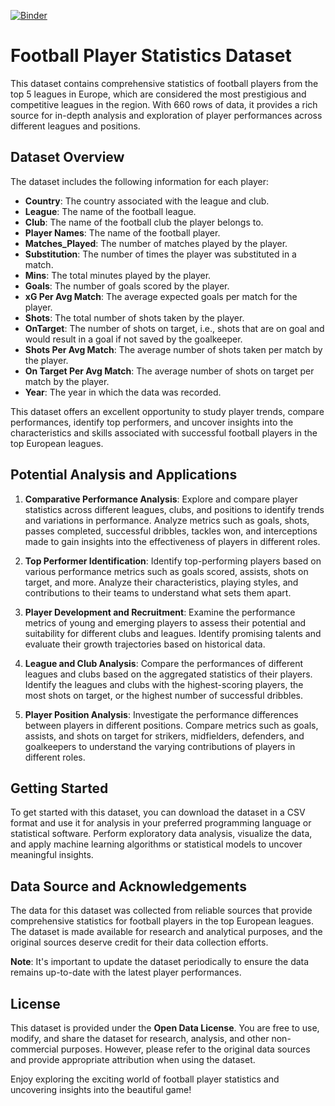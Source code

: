 [![Binder](https://mybinder.org/badge_logo.svg)](https://mybinder.org/v2/gh/Romdh4ne/FootballersDataSet/HEAD)

# Football Player Statistics Dataset

This dataset contains comprehensive statistics of football players from the top 5 leagues in Europe, which are considered the most prestigious and competitive leagues in the region. With 660 rows of data, it provides a rich source for in-depth analysis and exploration of player performances across different leagues and positions.

## Dataset Overview

The dataset includes the following information for each player:

- **Country**: The country associated with the league and club.
- **League**: The name of the football league.
- **Club**: The name of the football club the player belongs to.
- **Player Names**: The name of the football player.
- **Matches_Played**: The number of matches played by the player.
- **Substitution**: The number of times the player was substituted in a match.
- **Mins**: The total minutes played by the player.
- **Goals**: The number of goals scored by the player.
- **xG Per Avg Match**: The average expected goals per match for the player.
- **Shots**: The total number of shots taken by the player.
- **OnTarget**: The number of shots on target, i.e., shots that are on goal and would result in a goal if not saved by the goalkeeper.
- **Shots Per Avg Match**: The average number of shots taken per match by the player.
- **On Target Per Avg Match**: The average number of shots on target per match by the player.
- **Year**: The year in which the data was recorded.

This dataset offers an excellent opportunity to study player trends, compare performances, identify top performers, and uncover insights into the characteristics and skills associated with successful football players in the top European leagues.

## Potential Analysis and Applications

1. **Comparative Performance Analysis**: Explore and compare player statistics across different leagues, clubs, and positions to identify trends and variations in performance. Analyze metrics such as goals, shots, passes completed, successful dribbles, tackles won, and interceptions made to gain insights into the effectiveness of players in different roles.

2. **Top Performer Identification**: Identify top-performing players based on various performance metrics such as goals scored, assists, shots on target, and more. Analyze their characteristics, playing styles, and contributions to their teams to understand what sets them apart.

3. **Player Development and Recruitment**: Examine the performance metrics of young and emerging players to assess their potential and suitability for different clubs and leagues. Identify promising talents and evaluate their growth trajectories based on historical data.

4. **League and Club Analysis**: Compare the performances of different leagues and clubs based on the aggregated statistics of their players. Identify the leagues and clubs with the highest-scoring players, the most shots on target, or the highest number of successful dribbles.

5. **Player Position Analysis**: Investigate the performance differences between players in different positions. Compare metrics such as goals, assists, and shots on target for strikers, midfielders, defenders, and goalkeepers to understand the varying contributions of players in different roles.

## Getting Started

To get started with this dataset, you can download the dataset in a CSV format and use it for analysis in your preferred programming language or statistical software. Perform exploratory data analysis, visualize the data, and apply machine learning algorithms or statistical models to uncover meaningful insights.

## Data Source and Acknowledgements

The data for this dataset was collected from reliable sources that provide comprehensive statistics for football players in the top European leagues. The dataset is made available for research and analytical purposes, and the original sources deserve credit for their data collection efforts.

**Note**: It's important to update the dataset periodically to ensure the data remains up-to-date with the latest player performances.

## License

This dataset is provided under the **Open Data License**. You are free to use, modify, and share the dataset for research, analysis, and other non-commercial purposes. However, please refer to the original data sources and provide appropriate attribution when using the dataset.

Enjoy exploring the exciting world of football player statistics and uncovering insights into the beautiful game!
